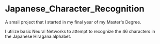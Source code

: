 # Japanese_Character_Recognition

A small project that I started in my final year of my Master's Degree.

I utilize basic Neural Networks to attempt to recognize the 46 characters in the Japanese Hiragana alphabet.
